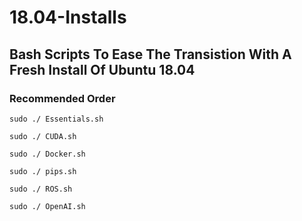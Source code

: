 # 18.04-Installs

## Bash Scripts To Ease The Transistion With A Fresh Install Of Ubuntu 18.04

### Recommended Order

`sudo ./ Essentials.sh`

`sudo ./ CUDA.sh`

`sudo ./ Docker.sh`

`sudo ./ pips.sh`

`sudo ./ ROS.sh`

`sudo ./ OpenAI.sh`
